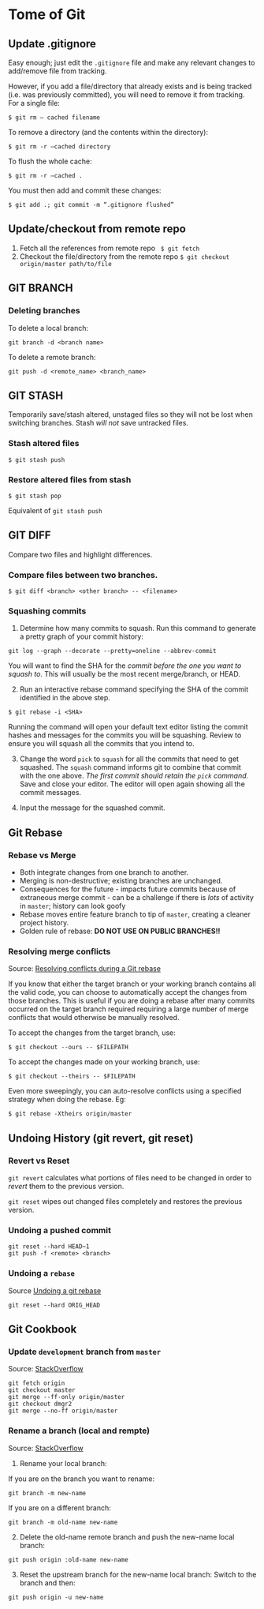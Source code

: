 # Tome of Git

## Update .gitignore

Easy enough; just edit the `.gitignore` file and make any relevant changes to add/remove file from tracking. 

However, if you add a file/directory that already exists and is being tracked (i.e. was previously committed), you will need to remove it from tracking. For a single file:

```
$ git rm — cached filename
```

To remove a directory (and the contents within the directory):

```
$ git rm -r —cached directory
```

To flush the whole cache:

```
$ git rm -r —cached .
```

You must then add and commit these changes:

```
$ git add .; git commit -m “.gitignore flushed”
```

## Update/checkout from remote repo

1. Fetch all the references from remote repo ` $ git fetch`
2. Checkout the file/directory from the remote repo `$ git checkout origin/master path/to/file`

## GIT BRANCH

### Deleting branches

To delete a local branch:
```
git branch -d <branch name>
```

To delete a remote branch:

```
git push -d <remote_name> <branch_name>
```

## GIT STASH

Temporarily save/stash altered, unstaged files so they will not be lost when switching branches. Stash *will not* save untracked files.

### Stash altered files

```
$ git stash push
```

### Restore altered files from stash

```
$ git stash pop
```

Equivalent of `git stash push`

## GIT DIFF

Compare two files and highlight differences.

### Compare files between two branches.

```
$ git diff <branch> <other branch> -- <filename>
``` 

### Squashing commits

1. Determine how many commits to squash. Run this command to generate a pretty graph of your commit history:

```
git log --graph --decorate --pretty=oneline --abbrev-commit
```

You will want to find the SHA for the _commit before the one you want to squash to_. This will usually be the most recent merge/branch, or HEAD.

2. Run an interactive rebase command specifying the SHA of the commit identified in the above step.

```
$ git rebase -i <SHA>
```

Running the command will open your default text editor listing the commit hashes and messages for the commits you will be squashing. Review to ensure you will squash all the commits that you intend to.

3. Change the word `pick` to `squash` for all the commits that need to get squashed. The `squash` command informs git to combine that commit with the one above. _The first commit should retain the `pick` command._ Save and close your editor. The editor will open again showing all the commit messages.

4. Input the message for the squashed commit.

## Git Rebase

### Rebase vs Merge

* Both integrate changes from one branch to another.
* Merging is non-destructive; existing branches are unchanged.
* Consequences for the future - impacts future commits because of extraneous merge commit - can be a challenge if there is *lots* of activity in `master`; history can look goofy
* Rebase moves entire feature branch to tip of `master`, creating a cleaner project history.
* Golden rule of rebase: **DO NOT USE ON PUBLIC BRANCHES!!**

### Resolving merge conflicts

Source: [Resolving conflicts during a Git rebase](https://codeinthehole.com/guides/resolving-conflicts-during-a-git-rebase/)

If you know that either the target branch or your working branch contains all the valid code, you can choose to automatically accept the changes from those branches. This is useful if you are doing a rebase after many commits occurred on the target branch required requiring a large number of merge conflicts that would otherwise be manually resolved.

To accept the changes from the target branch, use:
```
$ git checkout --ours -- $FILEPATH
```

To accept the changes made on your working branch, use:
```
$ git checkout --theirs -- $FILEPATH
```

Even more sweepingly, you can auto-resolve conflicts using a specified strategy when doing the rebase. Eg:

```
$ git rebase -Xtheirs origin/master
```

## Undoing History (git revert, git reset)

### Revert vs Reset

`git revert` calculates what portions of files need to be changed in order to *revert* them to the previous version.

`git reset` wipes out changed files completely and restores the previous version.

### Undoing a pushed commit

```
git reset --hard HEAD~1
git push -f <remote> <branch>
```

### Undoing a `rebase`

Source [Undoing a git rebase](https://stackoverflow.com/questions/134882/undoing-a-git-rebase)
```
git reset --hard ORIG_HEAD
```

## Git Cookbook

### Update `development` branch from `master`

Source: [StackOverflow](https://stackoverflow.com/questions/20101994/git-pull-from-master-into-the-development-branch/20103414)

```
git fetch origin
git checkout master
git merge --ff-only origin/master
git checkout dmgr2
git merge --no-ff origin/master
```

### Rename a branch (local and rempte)

Source: [StackOverflow](https://stackoverflow.com/questions/30590083/how-do-i-rename-both-a-git-local-and-remote-branch-name)

1. Rename your local branch:

If you are on the branch you want to rename:
```
git branch -m new-name
```

If you are on a different branch:
```
git branch -m old-name new-name
```

2. Delete the old-name remote branch and push the new-name local branch:

```
git push origin :old-name new-name
```

3. Reset the upstream branch for the new-name local branch:
Switch to the branch and then:
```
git push origin -u new-name
```
